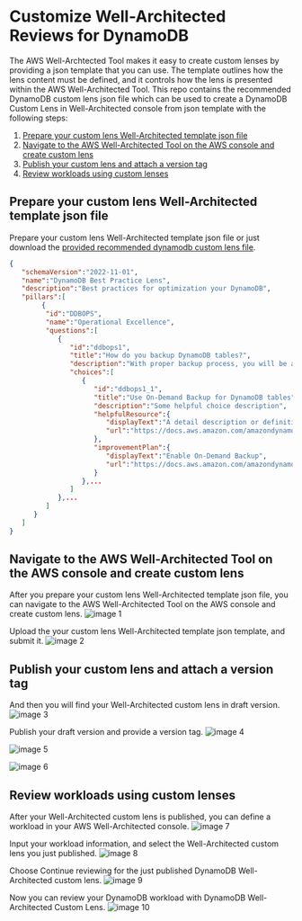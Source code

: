 # Customize Well-Architected Reviews for DynamoDB

The AWS Well-Archtected Tool makes it easy to create custom lenses by providing a json template that you can use. The template outlines how the lens content must be defined, and it controls how the lens is presented within the AWS Well-Architected Tool. This repo contains the recommended DynamoDB custom lens json file which can be used to create a DynamoDB Custom Lens in Well-Architected console from json template with the following steps:
1. [Prepare your custom lens Well-Architected template json file](#prepare-your-custom-lens-well-architected-template-json-file)
2. [Navigate to the AWS Well-Architected Tool on the AWS console and create custom lens](#navigate-to-the-aws-well-architected-tool-on-the-aws-console-and-create-custom-lens)
3. [Publish your custom lens and attach a version tag](#publish-your-custom-lens-and-attach-a-version-tag)
4. [Review workloads using custom lenses](#review-workloads-using-custom-lenses)

## Prepare your custom lens Well-Architected template json file
Prepare your custom lens Well-Architected template json file or just download the [provided recommended dynamodb custom lens file](custom-lensddb-v1.0.json).

```json
{
   "schemaVersion":"2022-11-01",
   "name":"DynamoDB Best Practice Lens",
   "description":"Best practices for optimization your DynamoDB",
   "pillars":[
        {
         "id":"DDBOPS",
         "name":"Operational Excellence",
         "questions":[
            {
               "id":"ddbops1",
               "title":"How do you backup DynamoDB tables?",
               "description":"With proper backup process, you will be able to prevent unexpected data lost.",
               "choices":[
                  {
                     "id":"ddbops1_1",
                     "title":"Use On-Demand Backup for DynamoDB tables",
                     "description":"Some helpful choice description",
                     "helpfulResource":{
                        "displayText":"A detail description or definition of this best practice, and give a clear scope of this best practice in pillar, also the impact of the risk.",
                        "url":"https://docs.aws.amazon.com/amazondynamodb/latest/developerguide/BackupRestore.html"
                     },
                     "improvementPlan":{
                        "displayText":"Enable On-Demand Backup",
                        "url":"https://docs.aws.amazon.com/amazondynamodb/latest/developerguide/BackupRestore.html"
                     }
                  },...
               ]
            },...
         ]
      }
   ]
}

```

## Navigate to the AWS Well-Architected Tool on the AWS console and create custom lens

After you prepare your custom lens Well-Architected template json file, you can navigate to the AWS Well-Architected Tool on the AWS console and create custom lens.
![image 1](https://user-images.githubusercontent.com/17841922/175503831-cf89ff5e-8c6e-42c7-b796-3ff91e9d8470.png)

Upload the your custom lens Well-Architected template json template, and submit it.
![image 2](https://user-images.githubusercontent.com/17841922/175503996-9b734d2c-8220-4efb-b5d2-f4ad77ad0ff4.png)

## Publish your custom lens and attach a version tag

And then you will find your Well-Architected custom lens in draft version.
![image 3](https://user-images.githubusercontent.com/17841922/175504307-f5bd6dec-bab0-4dc1-be1f-c6dc77906483.png)

Publish your draft version and provide a version tag.
![image 4](https://user-images.githubusercontent.com/17841922/175504406-4dcff143-00a5-4a7b-9952-2a2075ce95ab.png)

![image 5](https://user-images.githubusercontent.com/17841922/175504664-ed77ea17-6595-4e14-9751-6c8060daaea7.png)

![image 6](https://user-images.githubusercontent.com/17841922/175504933-b339be90-d99a-4bf9-a5ec-31d46943b3e0.png)

## Review workloads using custom lenses

After your Well-Architected custom lens is published, you can define a workload in your AWS Well-Architected console.
![image 7](https://user-images.githubusercontent.com/17841922/175505004-1f9026f7-c3f8-415d-92a1-747ab68f6610.png)

Input your workload information, and select the Well-Architected custom lens you just published. 
![image 8](https://user-images.githubusercontent.com/17841922/175505110-aed421d6-648e-4821-a20c-ae092b48962d.png)

Choose Continue reviewing for the just published DynamoDB Well-Architected custom lens.
![image 9](https://user-images.githubusercontent.com/17841922/175506629-f1afdcd8-06d5-4fa2-ae65-8dd991714b9b.png)

Now you can review your DynamoDB workload with DynamoDB Well-Architected Custom Lens.
![image 10](https://user-images.githubusercontent.com/17841922/175505647-835e5413-1b65-4a2d-89e3-072f8e695f2d.png)

